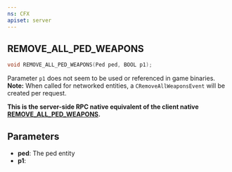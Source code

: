 ```yaml
---
ns: CFX
apiset: server
---
```

## REMOVE_ALL_PED_WEAPONS

```c
void REMOVE_ALL_PED_WEAPONS(Ped ped, BOOL p1);
```

Parameter `p1` does not seem to be used or referenced in game binaries.\
**Note:** When called for networked entities, a `CRemoveAllWeaponsEvent` will be created per request.

**This is the server-side RPC native equivalent of the client native [REMOVE\_ALL\_PED\_WEAPONS](?_0xF25DF915FA38C5F3).**

## Parameters
* **ped**: The ped entity
* **p1**: 

